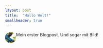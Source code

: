 ```yaml
---
layout: post
title:  "Hallo Welt!"
smallheader: true
---
```


<img style="float: left;width:36px" src="/img_posts/mathias-am-seil_rund.png">
Mein erster  Blogpost. Und sogar mit Bild!
